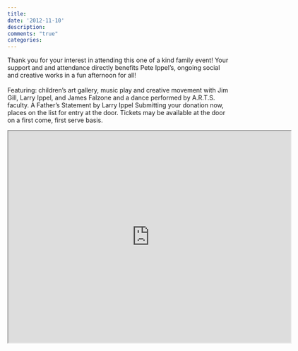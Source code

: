 ```yaml
---
title:
date: '2012-11-10'
description:
comments: "true"
categories:
---
```

<p>
 Thank you for your interest in attending this one of a kind family event! Your support and and attendance directly benefits Pete Ippel’s, ongoing social and creative works in a fun afternoon for all!
  <br>
  <br>Featuring: children’s art gallery, music play and creative movement with Jim Gill, Larry Ippel, and James Falzone and a dance performed by A.R.T.S. faculty. A Father’s Statement by Larry Ippel Submitting your donation now, places on the list for entry at the door. Tickets may be available at the door on a first come, first serve basis.
</p>
<div id='donation'></div>
<iframe height="480" src="https://docs.google.com/file/d/0ByBsaykOJzGqOGlSWFZlSHY4WUU/preview" width="640"></iframe>